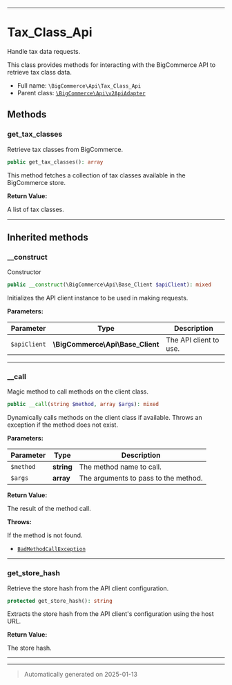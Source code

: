 ***

# Tax_Class_Api

Handle tax data requests.

This class provides methods for interacting with the BigCommerce API to retrieve tax class data.

* Full name: `\BigCommerce\Api\Tax_Class_Api`
* Parent class: [`\BigCommerce\Api\v2ApiAdapter`](./classes/BigCommerce/Api/v2ApiAdapter.md)




## Methods


### get_tax_classes

Retrieve tax classes from BigCommerce.

```php
public get_tax_classes(): array
```

This method fetches a collection of tax classes available in the BigCommerce store.







**Return Value:**

A list of tax classes.




***


## Inherited methods


### __construct

Constructor

```php
public __construct(\BigCommerce\Api\Base_Client $apiClient): mixed
```

Initializes the API client instance to be used in making requests.






**Parameters:**

| Parameter | Type | Description |
|-----------|------|-------------|
| `$apiClient` | **\BigCommerce\Api\Base_Client** | The API client to use. |





***

### __call

Magic method to call methods on the client class.

```php
public __call(string $method, array $args): mixed
```

Dynamically calls methods on the client class if available. Throws an exception if the method does not exist.






**Parameters:**

| Parameter | Type | Description |
|-----------|------|-------------|
| `$method` | **string** | The method name to call. |
| `$args` | **array** | The arguments to pass to the method. |


**Return Value:**

The result of the method call.



**Throws:**
<p>If the method is not found.</p>

- [`BadMethodCallException`](./classes/BadMethodCallException.md)



***

### get_store_hash

Retrieve the store hash from the API client configuration.

```php
protected get_store_hash(): string
```

Extracts the store hash from the API client's configuration using the host URL.







**Return Value:**

The store hash.




***


***
> Automatically generated on 2025-01-13
